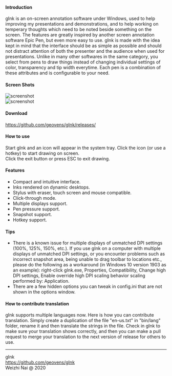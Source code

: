 
#### Introduction

gInk is an on-screen annotation software under Windows, used to help improving my presentations and demonstrations, and to help working on temperary thoughts which need to be noted beside something on the screen. The features are greatly inspired by another screen annotation software Epic Pen, but even more easy to use. gInk is made with the idea kept in mind that the interface should be as simple as possible and should not distract attention of both the presenter and the audience when used for presentations. Unlike in many other softwares in the same category, you select from pens to draw things instead of changing individual settings of color, transparency and tip width everytime. Each pen is a combination of these attributes and is configurable to your need.

#### Screen Shots

![screenshot](https://raw.githubusercontent.com/geovens/gInk/master/screenshot1.jpg)  
![screenshot](https://raw.githubusercontent.com/geovens/gInk/master/screenshot2.jpg)  

#### Download

https://github.com/geovens/gInk/releases/

#### How to use

Start gInk and an icon will appear in the system tray. Click the icon (or use a hotkey) to start drawing on screen.  
Click the exit button or press ESC to exit drawing.  

#### Features

- Compact and intuitive interface.  
- Inks rendered on dynamic desktops.  
- Stylus with eraser, touch screen and mouse compatible.  
- Click-through mode.  
- Multiple displays support.  
- Pen pressure support.  
- Snapshot support.  
- Hotkey support.    

#### Tips

- There is a known issue for multiple displays of unmatched DPI settings (100%, 125%, 150%, etc.). If you use gInk on a computer with multiple displays of unmatched DPI settings, or you encounter problems such as incorrect snapshot area, being unable to drag toolbar to locations etc., please do the following as a workaround (in Windows 10 version 1903 as an example): right-click gInk.exe, Properties, Compatibility, Change high DPI settings, Enable override high DPI scaling behavior scaling performed by: Application.
- There are a few hidden options you can tweak in config.ini that are not shown in the options window.

#### How to contribute translation

gInk supports multiple languages now. Here is how you can contribute translation. Simply create a duplication of the file "en-us.txt" in "bin/lang" folder, rename it and then translate the strings in the file. Check in gInk to make sure your translation shows correctly, and then you can make a pull request to merge your translation to the next version of release for others to use.  


----
gInk  
https://github.com/geovens/gInk  
Weizhi Nai @ 2020  
